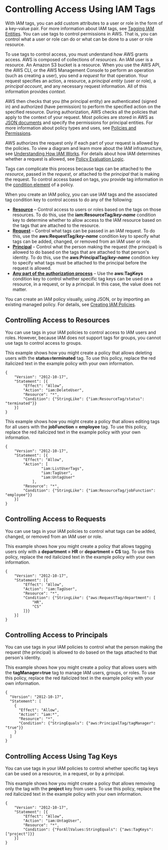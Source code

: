 # Controlling Access Using IAM Tags<a name="access_iam-tags"></a>

With IAM tags, you can add custom attributes to a user or role in the form of a key–value pair\. For more information about IAM tags, see [Tagging IAM Entities](id_tags.md)\. You can use tags to control permissions in AWS\. That is, you can control what a user or role can do or what can be done to a user or role resource\.

To use tags to control access, you must understand how AWS grants access\. AWS is composed of collections of *resources*\. An IAM user is a resource\. An Amazon S3 bucket is a resource\. When you use the AWS API, the AWS CLI, or the AWS Management Console to perform an operation \(such as creating a user\), you send a *request* for that operation\. Your request specifies an action, a resource, a *principal entity* \(user or role\), a *principal account*, and any necessary request information\. All of this information provides *context*\.

AWS then checks that you \(the principal entity\) are authenticated \(signed in\) and authorized \(have permission\) to perform the specified action on the specified resource\. During authorization, AWS checks all the policies that apply to the context of your request\. Most policies are stored in AWS as [JSON documents](access_policies.md#access_policies-json) and specify the permissions for principal entities\. For more information about policy types and uses, see [Policies and Permissions](access_policies.md)\.

AWS authorizes the request only if each part of your request is allowed by the policies\. To view a diagram and learn more about the IAM infrastructure, see [Understanding How IAM Works](intro-structure.md)\. For details about how IAM determines whether a request is allowed, see [Policy Evaluation Logic](reference_policies_evaluation-logic.md)\.

Tags can complicate this process because tags can be attached to the *resource*, passed in the *request*, or attached to the *principal* that is making the request\. To control access based on tags, you provide tag information in the [condition element](reference_policies_elements_condition.md) of a policy\. 

When you create an IAM policy, you can use IAM tags and the associated tag condition key to control access to do any of the following:
+ **[Resource](#access_iam-tags_control-resources)** – Control access to users or roles based on the tags on those resources\. To do this, use the **iam:ResourceTag/*key\-name*** condition key to determine whether to allow access to the IAM resource based on the tags that are attached to the resource\.
+ **[Request](#access_iam-tags_control-requests)** – Control what tags can be passed in an IAM request\. To do this, use the **aws:RequestTag/*key\-name*** condition key to specify what tags can be added, changed, or removed from an IAM user or role\.
+ **[Principal](#access_iam-tags_control-principals)** – Control what the person making the request \(the principal\) is allowed to do based on the tags that are attached to that person's identity\. To do this, use the **aws:PrincipalTag/*key\-name*** condition key to specify what tags must be attached to the principal before the request is allowed\.
+ **[Any part of the authorization process](#access_iam-tags_control-tag-keys)** – Use the **aws:TagKeys** condition key to control whether specific tag keys can be used on a resource, in a request, or by a principal\. In this case, the value does not matter\. 

You can create an IAM policy visually, using JSON, or by importing an existing managed policy\. For details, see [Creating IAM Policies](access_policies_create.md)\.

## Controlling Access to Resources<a name="access_iam-tags_control-resources"></a>

You can use tags in your IAM policies to control access to IAM users and roles\. However, because IAM does not support tags for groups, you cannot use tags to control access to groups\.

This example shows how you might create a policy that allows deleting users with the **status=terminated** tag\. To use this policy, replace the red italicized text in the example policy with your own information\.

```
{
    "Version": "2012-10-17",
    "Statement": [{
        "Effect": "Allow",
        "Action": "iam:DeleteUser",
        "Resource": "*",
        "Condition": {"StringLike": {"iam:ResourceTag/status": "terminated"}}
    }]
}
```

This example shows how you might create a policy that allows editing tags for all users with the **jobFunction = employee** tag\. To use this policy, replace the red italicized text in the example policy with your own information\.

```
{
    "Version": "2012-10-17",
    "Statement": [{
        "Effect": "Allow",
        "Action": [
                "iam:ListUserTags",
                "iam:TagUser", 
                "iam:UntagUser"
            ],
        "Resource": "*",
        "Condition": {"StringLike": {"iam:ResourceTag/jobFunction": "employee"}}
    }]
}
```

## Controlling Access to Requests<a name="access_iam-tags_control-requests"></a>

You can use tags in your IAM policies to control what tags can be added, changed, or removed from an IAM user or role\. 

This example shows how you might create a policy that allows tagging users only with a **department = HR** or **department = CS** tag\. To use this policy, replace the red italicized text in the example policy with your own information\. 

```
{
    "Version": "2012-10-17",
    "Statement": [{
        "Effect": "Allow",
        "Action": "iam:TagUser",
        "Resource": "*",
        "Condition": {"StringLike": {"aws:RequestTag/department": [
            "HR",
            "CS"
        ]}}
    }]
}
```

## Controlling Access to Principals<a name="access_iam-tags_control-principals"></a>

You can use tags in your IAM policies to control what the person making the request \(the principal\) is allowed to do based on the tags attached to that person's identity\. 

This example shows how you might create a policy that allows users with the **tagManager=true** tag to manage IAM users, groups, or roles\. To use this policy, replace the red italicized text in the example policy with your own information\.

```
{
  "Version": "2012-10-17",
  "Statement": [
    {
      "Effect": "Allow",
      "Action": "iam:*",
      "Resource": "*",
      "Condition": {"StringEquals": {"aws:PrincipalTag/tagManager": "true"}}
    }
  ]
}
```

## Controlling Access Using Tag Keys<a name="access_iam-tags_control-tag-keys"></a>

You can use tags in your IAM policies to control whether specific tag keys can be used on a resource, in a request, or by a principal\.

This example shows how you might create a policy that allows removing only the tag with the **project** key from users\. To use this policy, replace the red italicized text in the example policy with your own information\.

```
{
    "Version": "2012-10-17",
    "Statement": [{
        "Effect": "Allow",
        "Action": "iam:UntagUser",
        "Resource": "*",
        "Condition": {"ForAllValues:StringEquals": {"aws:TagKeys": ["project"]}}
    }]
}
```